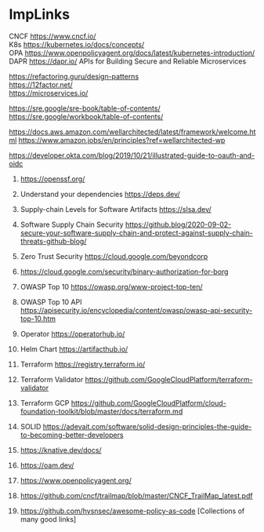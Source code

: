 # ImpLinks

CNCF   https://www.cncf.io/   
K8s    https://kubernetes.io/docs/concepts/   
OPA    https://www.openpolicyagent.org/docs/latest/kubernetes-introduction/   
DAPR   https://dapr.io/ APIs for Building Secure and Reliable Microservices   

https://refactoring.guru/design-patterns  
https://12factor.net/  
https://microservices.io/

https://sre.google/sre-book/table-of-contents/
https://sre.google/workbook/table-of-contents/

https://docs.aws.amazon.com/wellarchitected/latest/framework/welcome.html
https://www.amazon.jobs/en/principles?ref=wellarchitected-wp    

https://developer.okta.com/blog/2019/10/21/illustrated-guide-to-oauth-and-oidc


1. https://openssf.org/
2. Understand your dependencies https://deps.dev/
3. Supply-chain Levels for Software Artifacts  https://slsa.dev/
4. Software Supply Chain Security https://github.blog/2020-09-02-secure-your-software-supply-chain-and-protect-against-supply-chain-threats-github-blog/
5. Zero Trust Security https://cloud.google.com/beyondcorp
6. https://cloud.google.com/security/binary-authorization-for-borg
7. OWASP Top 10 https://owasp.org/www-project-top-ten/
8. OWASP Top 10 API https://apisecurity.io/encyclopedia/content/owasp/owasp-api-security-top-10.htm


1. Operator   https://operatorhub.io/
2. Helm Chart https://artifacthub.io/
3. Terraform  https://registry.terraform.io/
4. Terraform Validator https://github.com/GoogleCloudPlatform/terraform-validator
5. Terraform GCP https://github.com/GoogleCloudPlatform/cloud-foundation-toolkit/blob/master/docs/terraform.md 
6. SOLID https://adevait.com/software/solid-design-principles-the-guide-to-becoming-better-developers
7. https://knative.dev/docs/
8. https://oam.dev/   
9. https://www.openpolicyagent.org/
10. https://github.com/cncf/trailmap/blob/master/CNCF_TrailMap_latest.pdf
11. https://github.com/hysnsec/awesome-policy-as-code [Collections of many good links]
